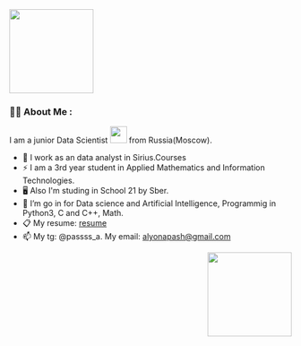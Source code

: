 <div id="header" align="left">
  <img src="https://media.giphy.com/media/unSNH4zXh1m7q9TbOR/giphy.gif" width="150"/>
</div>

### :woman_technologist: About Me :

I am a junior Data Scientist <img src="https://media.giphy.com/media/WUlplcMpOCEmTGBtBW/giphy.gif" width="30"> from Russia(Moscow).

- :briefcase: I work as an data analyst in Sirius.Courses
- :zap: I am a 3rd year student in Applied Mathematics and Information Technologies.
- :desktop_computer: Also I'm studing in School 21 by Sber.
- :telescope: I’m go in for Data science and Artificial Intelligence, Programmig in Python3, C and C++, Math.
- :clipboard: My resume: [resume](https://docs.google.com/document/d/1obM5u3tc04w_Dc6EXBchfsMTc9oWfWKD1tgL0XbY83U/edit?usp=sharing)
- :mailbox: My tg: @passss_a. My email: alyonapash@gmail.com

<div id="header" align="right">
  <img src="https://media.giphy.com/media/jdPMeyv9rn0hZHh8n9/giphy.gif" width="150"/>
</div>
